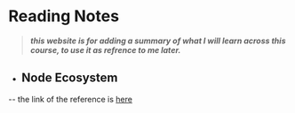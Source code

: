 # Reading Notes
> _**this website is for adding a summary of what I will learn across this course, to use it as refrence to me later.**_
   - ## Node Ecosystem
   -- the link of the reference is [here](https://www.sitepoint.com/an-introduction-to-node-js/)
